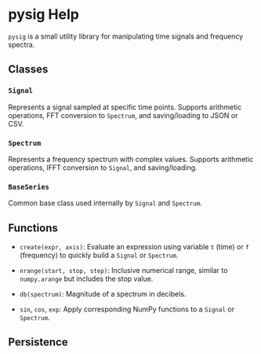 # pysig Help

`pysig` is a small utility library for manipulating time signals and frequency spectra.

## Classes

### `Signal`
Represents a signal sampled at specific time points. Supports arithmetic operations, FFT conversion to `Spectrum`, and saving/loading to JSON or CSV.

### `Spectrum`
Represents a frequency spectrum with complex values. Supports arithmetic operations, IFFT conversion to `Signal`, and saving/loading.

### `BaseSeries`
Common base class used internally by `Signal` and `Spectrum`.

## Functions

- `create(expr, axis)`: Evaluate an expression using variable `t` (time) or `f` (frequency) to quickly build a `Signal` or `Spectrum`.
- `nrange(start, stop, step)`: Inclusive numerical range, similar to `numpy.arange` but includes the stop value.

- `db(spectrum)`: Magnitude of a spectrum in decibels.
- `sin`, `cos`, `exp`: Apply corresponding NumPy functions to a `Signal` or `Spectrum`.

## Persistence



